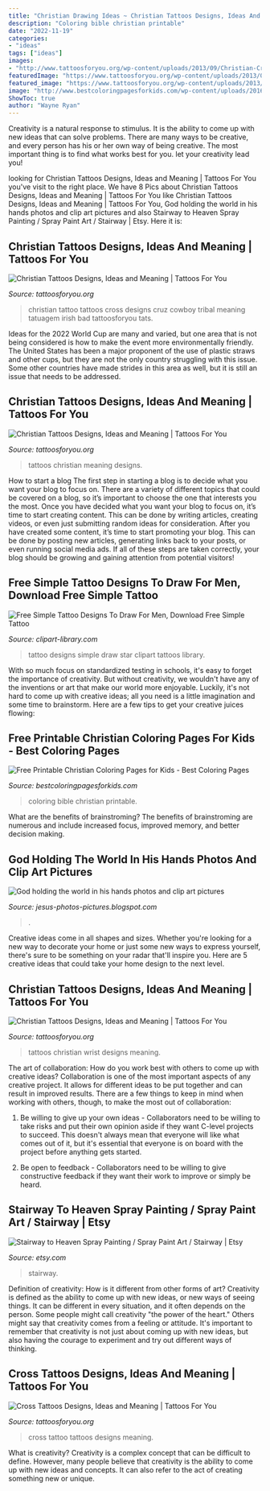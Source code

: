```yaml
---
title: "Christian Drawing Ideas ~ Christian Tattoos Designs, Ideas And Meaning"
description: "Coloring bible christian printable"
date: "2022-11-19"
categories:
- "ideas"
tags: ["ideas"]
images:
- "http://www.tattoosforyou.org/wp-content/uploads/2013/09/Christian-Cross-Tattoo.jpg"
featuredImage: "https://www.tattoosforyou.org/wp-content/uploads/2013/09/Christian-Tattoos-For-Women.jpg"
featured_image: "https://www.tattoosforyou.org/wp-content/uploads/2013/09/Christian-Tattoos-For-Women.jpg"
image: "http://www.bestcoloringpagesforkids.com/wp-content/uploads/2016/10/free-bible-coloring-pages.jpg"
ShowToc: true
author: "Wayne Ryan"
---
```



Creativity is a natural response to stimulus. It is the ability to come up with new ideas that can solve problems. There are many ways to be creative, and every person has his or her own way of being creative. The most important thing is to find what works best for you. let your creativity lead you!

	

		
looking for Christian Tattoos Designs, Ideas and Meaning | Tattoos For You you've visit to the right place. We have 8 Pics about Christian Tattoos Designs, Ideas and Meaning | Tattoos For You like Christian Tattoos Designs, Ideas and Meaning | Tattoos For You, God holding the world in his hands photos and clip art pictures and also Stairway to Heaven Spray Painting / Spray Paint Art / Stairway | Etsy. Here it is:
		
    
## Christian Tattoos Designs, Ideas And Meaning | Tattoos For You

<img loading=lazy src="http://www.tattoosforyou.org/wp-content/uploads/2013/09/Christian-Cross-Tattoo.jpg" onerror="this.onerror=null;this.src='https://tse1.mm.bing.net/th?id=OIP.KawANLoLNCOSYmBr37IRcAHaJ4&amp;pid=15.1';" alt="Christian Tattoos Designs, Ideas and Meaning | Tattoos For You">

_Source: tattoosforyou.org_

>christian tattoo tattoos cross designs cruz cowboy tribal meaning tatuagem irish bad tattoosforyou tats. 

	

Ideas for the 2022 World Cup are many and varied, but one area that is not being considered is how to make the event more environmentally friendly. The United States has been a major proponent of the use of plastic straws and other cups, but they are not the only country struggling with this issue. Some other countries have made strides in this area as well, but it is still an issue that needs to be addressed.

    
## Christian Tattoos Designs, Ideas And Meaning | Tattoos For You

<img loading=lazy src="https://www.tattoosforyou.org/wp-content/uploads/2013/09/Christian-Tattoos-For-Women.jpg" onerror="this.onerror=null;this.src='https://tse4.mm.bing.net/th?id=OIP.gHKXPq3zyqBOYy9XnMDyiwHaKQ&amp;pid=15.1';" alt="Christian Tattoos Designs, Ideas and Meaning | Tattoos For You">

_Source: tattoosforyou.org_

>tattoos christian meaning designs. 

	

How to start a blog
The first step in starting a blog is to decide what you want your blog to focus on. There are a variety of different topics that could be covered on a blog, so it’s important to choose the one that interests you the most. Once you have decided what you want your blog to focus on, it’s time to start creating content. This can be done by writing articles, creating videos, or even just submitting random ideas for consideration. After you have created some content, it’s time to start promoting your blog. This can be done by posting new articles, generating links back to your posts, or even running social media ads. If all of these steps are taken correctly, your blog should be growing and gaining attention from potential visitors!

    
## Free Simple Tattoo Designs To Draw For Men, Download Free Simple Tattoo

<img loading=lazy src="http://clipart-library.com/images/8cE6bGXni.jpg" onerror="this.onerror=null;this.src='https://tse1.mm.bing.net/th?id=OIP.l9KdI9OnpwCheLgSa23wHwHaKK&amp;pid=15.1';" alt="Free Simple Tattoo Designs To Draw For Men, Download Free Simple Tattoo">

_Source: clipart-library.com_

>tattoo designs simple draw star clipart tattoos library. 

	

With so much focus on standardized testing in schools, it's easy to forget the importance of creativity. But without creativity, we wouldn't have any of the inventions or art that make our world more enjoyable. Luckily, it's not hard to come up with creative ideas; all you need is a little imagination and some time to brainstorm. Here are a few tips to get your creative juices flowing:

    
## Free Printable Christian Coloring Pages For Kids - Best Coloring Pages

<img loading=lazy src="http://www.bestcoloringpagesforkids.com/wp-content/uploads/2016/10/free-bible-coloring-pages.jpg" onerror="this.onerror=null;this.src='https://tse3.mm.bing.net/th?id=OIP.rwGTs0_1-Yb30dThk6cddQHaLW&amp;pid=15.1';" alt="Free Printable Christian Coloring Pages for Kids - Best Coloring Pages">

_Source: bestcoloringpagesforkids.com_

>coloring bible christian printable. 

	

What are the benefits of brainstroming?
The benefits of brainstroming are numerous and include increased focus, improved memory, and better decision making.

    
## God Holding The World In His Hands Photos And Clip Art Pictures

<img loading=lazy src="http://4.bp.blogspot.com/_kjputn7nDqs/TCtdIjxwhwI/AAAAAAAAALk/K8JZpYf5ItE/w1200-h630-p-nu/3270447868_b9e4dbdc64.jpg" onerror="this.onerror=null;this.src='https://tse1.mm.bing.net/th?id=OIP.CxSsvJNVYRE2onKTDRw3zwHaFr&amp;pid=15.1';" alt="God holding the world in his hands photos and clip art pictures">

_Source: jesus-photos-pictures.blogspot.com_

>. 

	

Creative ideas come in all shapes and sizes. Whether you're looking for a new way to decorate your home or just some new ways to express yourself, there's sure to be something on your radar that'll inspire you. Here are 5 creative ideas that could take your home design to the next level.

    
## Christian Tattoos Designs, Ideas And Meaning | Tattoos For You

<img loading=lazy src="http://www.tattoosforyou.org/wp-content/uploads/2013/09/Christian-Wrist-Tattoos-768x1024.jpg" onerror="this.onerror=null;this.src='https://tse4.mm.bing.net/th?id=OIP.xSqtRmdf8TeLGvX0S7yk8gHaJ4&amp;pid=15.1';" alt="Christian Tattoos Designs, Ideas and Meaning | Tattoos For You">

_Source: tattoosforyou.org_

>tattoos christian wrist designs meaning. 

	

The art of collaboration: How do you work best with others to come up with creative ideas?
Collaboration is one of the most important aspects of any creative project. It allows for different ideas to be put together and can result in improved results. There are a few things to keep in mind when working with others, though, to make the most out of collaboration: 
1. Be willing to give up your own ideas - Collaborators need to be willing to take risks and put their own opinion aside if they want C-level projects to succeed. This doesn't always mean that everyone will like what comes out of it, but it's essential that everyone is on board with the project before anything gets started.

2. Be open to feedback - Collaborators need to be willing to give constructive feedback if they want their work to improve or simply be heard.

    
## Stairway To Heaven Spray Painting / Spray Paint Art / Stairway | Etsy

<img loading=lazy src="https://i.etsystatic.com/16346064/r/il/81fb3a/1412619529/il_794xN.1412619529_9gdu.jpg" onerror="this.onerror=null;this.src='https://tse2.mm.bing.net/th?id=OIP.qhAXigZ0qajIeMyqImZYHwHaNK&amp;pid=15.1';" alt="Stairway to Heaven Spray Painting / Spray Paint Art / Stairway | Etsy">

_Source: etsy.com_

>stairway. 

	

Definition of creativity: How is it different from other forms of art?
Creativity is defined as the ability to come up with new ideas, or new ways of seeing things. It can be different in every situation, and it often depends on the person. Some people might call creativity "the power of the heart." Others might say that creativity comes from a feeling or attitude. It's important to remember that creativity is not just about coming up with new ideas, but also having the courage to experiment and try out different ways of thinking.

    
## Cross Tattoos Designs, Ideas And Meaning | Tattoos For You

<img loading=lazy src="http://www.tattoosforyou.org/wp-content/uploads/2013/09/Black-Cross-Tattoo.jpg" onerror="this.onerror=null;this.src='https://tse2.mm.bing.net/th?id=OIP.3IS1Rh8e7A0OnioMDZFCaQHaKF&amp;pid=15.1';" alt="Cross Tattoos Designs, Ideas and Meaning | Tattoos For You">

_Source: tattoosforyou.org_

>cross tattoo tattoos designs meaning. 

	

What is creativity?
Creativity is a complex concept that can be difficult to define. However, many people believe that creativity is the ability to come up with new ideas and concepts. It can also refer to the act of creating something new or unique.

